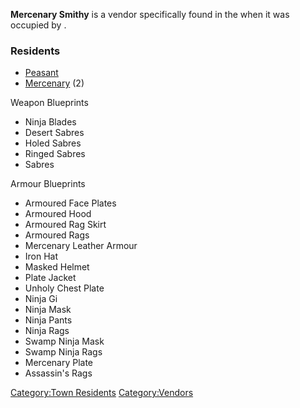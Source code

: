 **Mercenary Smithy** is a vendor specifically found in the [](Manhunter_Base.md) when it was occupied by [](03%20-%20Projects%20&%20Wikis/Kenshi/Kenshi%20Wiki/Kenshi%20Wiki%20Template/Mercenary_Guild.md).

### Residents

- [Peasant](Peasant.md "wikilink")
- [Mercenary](Mercenary.md "wikilink") (2)

Weapon Blueprints

- Ninja Blades
- Desert Sabres
- Holed Sabres
- Ringed Sabres
- Sabres

Armour Blueprints

- Armoured Face Plates
- Armoured Hood
- Armoured Rag Skirt
- Armoured Rags
- Mercenary Leather Armour
- Iron Hat
- Masked Helmet
- Plate Jacket
- Unholy Chest Plate
- Ninja Gi
- Ninja Mask
- Ninja Pants
- Ninja Rags
- Swamp Ninja Mask
- Swamp Ninja Rags
- Mercenary Plate
- Assassin's Rags

[Category:Town Residents](Category:Town_Residents "wikilink")
[Category:Vendors](Category:Vendors "wikilink")